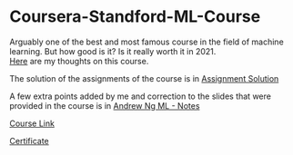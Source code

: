 # Coursera-Standford-ML-Course

Arguably one of the best and most famous course in the field of machine learning. But how good is it? Is it really worth it in 2021.  
[Here](https://harshalgarg.medium.com/machine-learning-course-by-andrew-ng-on-coursera-worth-it-in-2021-e5d6086c69a7) are my thoughts on this course.

The solution of the assignments of the course is in [Assignment Solution](https://github.com/gargharshal/Coursera-Standford-ML-Course/tree/master/Assignment%20Solution)

A few extra points added by me and correction to the slides that were provided in the course is in [Andrew Ng ML - Notes](https://github.com/gargharshal/Coursera-Standford-ML-Course/tree/master/Andrew%20Ng%20ML%20-%20Notes)

[Course Link](https://www.coursera.org/learn/machine-learning)

[Certificate](https://www.coursera.org/account/accomplishments/certificate/H995YW2XKVHQ)
